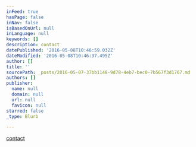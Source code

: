 ```yaml
---
inFeed: true
hasPage: false
inNav: false
isBasedOnUrl: null
inLanguage: null
keywords: []
description: contact
datePublished: '2016-05-08T10:46:59.032Z'
dateModified: '2016-05-08T10:46:37.495Z'
author: []
title: ''
sourcePath: _posts/2016-05-07-37bb1148-9d78-4eb7-bec0-7b567f3d1767.md
authors: []
publisher:
  name: null
  domain: null
  url: null
  favicon: null
starred: false
_type: Blurb

---
```

[contact][0]

[0]: mailto:macello@macello.pl